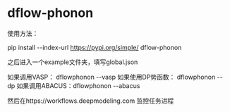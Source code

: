 # dflow-phonon
使用方法：

pip install --index-url https://pypi.org/simple/ dflow-phonon

之后进入一个example文件夹，填写global.json

如果调用VASP： dflowphonon --vasp
如果使用DP势函数： dflowphonon --dp
如果调用ABACUS：dflowphonon --abacus

然后在https://workflows.deepmodeling.com 监控任务进程
